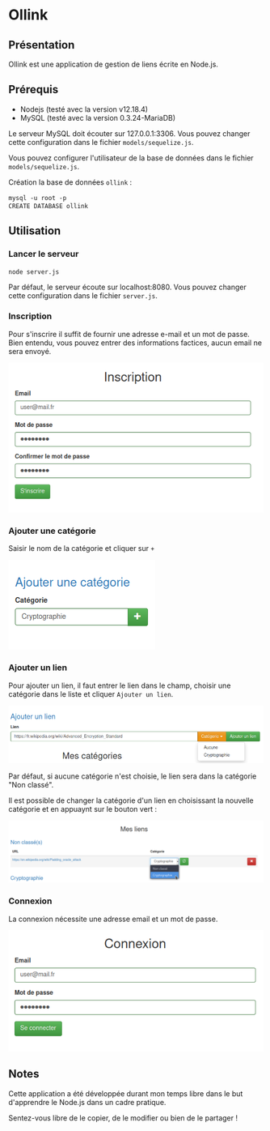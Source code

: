 # Ollink

## Présentation

Ollink est une application de gestion de liens écrite en Node.js.

## Prérequis

* Nodejs (testé avec la version v12.18.4)
* MySQL (testé avec la version 0.3.24-MariaDB)

Le serveur MySQL doit écouter sur 127.0.0.1:3306. Vous pouvez changer cette configuration dans le fichier `models/sequelize.js`.

Vous pouvez configurer l'utilisateur de la base de données dans le fichier `models/sequelize.js`.

Création la base de données `ollink` :

    mysql -u root -p
    CREATE DATABASE ollink

## Utilisation

### Lancer le serveur

    node server.js

Par défaut, le serveur écoute sur localhost:8080. Vous pouvez changer cette configuration dans le fichier `server.js`.

### Inscription

Pour s'inscrire il suffit de fournir une adresse e-mail et un mot de passe. Bien entendu, vous pouvez entrer des informations factices, aucun email ne sera envoyé.

![inscription](./images/1_inscription.png)

### Ajouter une catégorie

Saisir le nom de la catégorie et cliquer sur `+`

![ajouter-catégorie](./images/3_ajouter-categorie.png)

### Ajouter un lien

Pour ajouter un lien, il faut entrer le lien dans le champ, choisir une catégorie dans le liste et cliquer `Ajouter un lien`.

![ajouter-lien](./images/4_ajouter-lien.png)

Par défaut, si aucune catégorie n'est choisie, le lien sera dans la catégorie "Non classé".

Il est possible de changer la catégorie d'un lien en choisissant la nouvelle catégorie et en appuaynt sur le bouton vert :

![modifier-categorie-lien](./images/5_modifier-categorie-lien.png)

### Connexion

La connexion nécessite une adresse email et un mot de passe.

![connexion](./images/2_connexion.png)


## Notes

Cette application a été développée durant mon temps libre dans le but d'apprendre le Node.js dans un cadre pratique.

Sentez-vous libre de le copier, de le modifier ou bien de le partager !
